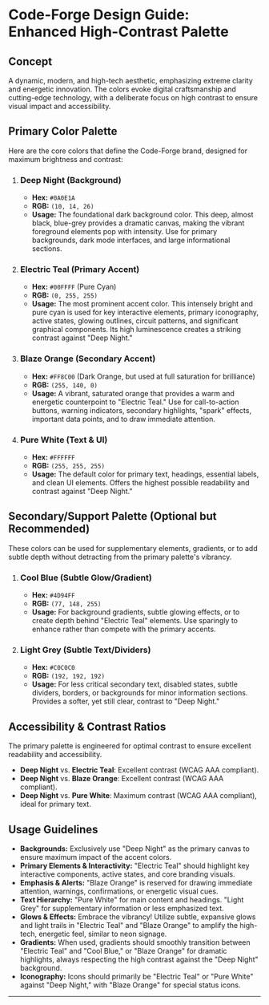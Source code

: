 # Code-Forge Design Guide: Enhanced High-Contrast Palette

## Concept
A dynamic, modern, and high-tech aesthetic, emphasizing extreme clarity and energetic innovation. The colors evoke digital craftsmanship and cutting-edge technology, with a deliberate focus on high contrast to ensure visual impact and accessibility.

## Primary Color Palette

Here are the core colors that define the Code-Forge brand, designed for maximum brightness and contrast:

1.  ### **Deep Night (Background)**
    * **Hex:** `#0A0E1A`
    * **RGB:** `(10, 14, 26)`
    * **Usage:** The foundational dark background color. This deep, almost black, blue-grey provides a dramatic canvas, making the vibrant foreground elements pop with intensity. Use for primary backgrounds, dark mode interfaces, and large informational sections.

2.  ### **Electric Teal (Primary Accent)**
    * **Hex:** `#00FFFF` (Pure Cyan)
    * **RGB:** `(0, 255, 255)`
    * **Usage:** The most prominent accent color. This intensely bright and pure cyan is used for key interactive elements, primary iconography, active states, glowing outlines, circuit patterns, and significant graphical components. Its high luminescence creates a striking contrast against "Deep Night."

3.  ### **Blaze Orange (Secondary Accent)**
    * **Hex:** `#FF8C00` (Dark Orange, but used at full saturation for brilliance)
    * **RGB:** `(255, 140, 0)`
    * **Usage:** A vibrant, saturated orange that provides a warm and energetic counterpoint to "Electric Teal." Use for call-to-action buttons, warning indicators, secondary highlights, "spark" effects, important data points, and to draw immediate attention.

4.  ### **Pure White (Text & UI)**
    * **Hex:** `#FFFFFF`
    * **RGB:** `(255, 255, 255)`
    * **Usage:** The default color for primary text, headings, essential labels, and clean UI elements. Offers the highest possible readability and contrast against "Deep Night."

## Secondary/Support Palette (Optional but Recommended)

These colors can be used for supplementary elements, gradients, or to add subtle depth without detracting from the primary palette's vibrancy.

1.  ### **Cool Blue (Subtle Glow/Gradient)**
    * **Hex:** `#4D94FF`
    * **RGB:** `(77, 148, 255)`
    * **Usage:** For background gradients, subtle glowing effects, or to create depth behind "Electric Teal" elements. Use sparingly to enhance rather than compete with the primary accents.

2.  ### **Light Grey (Subtle Text/Dividers)**
    * **Hex:** `#C0C0C0`
    * **RGB:** `(192, 192, 192)`
    * **Usage:** For less critical secondary text, disabled states, subtle dividers, borders, or backgrounds for minor information sections. Provides a softer, yet still clear, contrast to "Deep Night."

## Accessibility & Contrast Ratios

The primary palette is engineered for optimal contrast to ensure excellent readability and accessibility.

* **Deep Night** vs. **Electric Teal**: Excellent contrast (WCAG AAA compliant).
* **Deep Night** vs. **Blaze Orange**: Excellent contrast (WCAG AAA compliant).
* **Deep Night** vs. **Pure White**: Maximum contrast (WCAG AAA compliant), ideal for primary text.

## Usage Guidelines

* **Backgrounds:** Exclusively use "Deep Night" as the primary canvas to ensure maximum impact of the accent colors.
* **Primary Elements & Interactivity:** "Electric Teal" should highlight key interactive components, active states, and core branding visuals.
* **Emphasis & Alerts:** "Blaze Orange" is reserved for drawing immediate attention, warnings, confirmations, or energetic visual cues.
* **Text Hierarchy:** "Pure White" for main content and headings. "Light Grey" for supplementary information or less emphasized text.
* **Glows & Effects:** Embrace the vibrancy! Utilize subtle, expansive glows and light trails in "Electric Teal" and "Blaze Orange" to amplify the high-tech, energetic feel, similar to neon signage.
* **Gradients:** When used, gradients should smoothly transition between "Electric Teal" and "Cool Blue," or "Blaze Orange" for dramatic highlights, always respecting the high contrast against the "Deep Night" background.
* **Iconography:** Icons should primarily be "Electric Teal" or "Pure White" against "Deep Night," with "Blaze Orange" for special status icons.

---